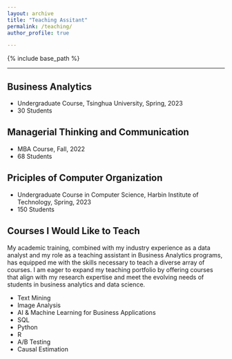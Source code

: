 ```yaml
---
layout: archive
title: "Teaching Assitant"
permalink: /teaching/
author_profile: true

---
```


{% include base_path %}

---

## Business Analytics
* Undergraduate Course, Tsinghua University, Spring, 2023
* 30 Students

## Managerial Thinking and Communication
* MBA Course, Fall, 2022
* 68 Students
  
## Priciples of Computer Organization
* Undergraduate Course in Computer Science, Harbin Institute of Technology, Spring, 2023
* 150 Students


Courses I Would Like to Teach
-----
My academic training, combined with my industry experience as a data analyst and my role as a teaching assistant in Business Analytics programs, has equipped me with the skills necessary to teach a diverse array of courses. I am eager to expand my teaching portfolio by offering courses that align with my research expertise and meet the evolving needs of students in business analytics and data science. 

* Text Mining
* Image Analysis
* AI & Machine Learning for Business Applications
* SQL
* Python
* R
* A/B Testing
* Causal Estimation

